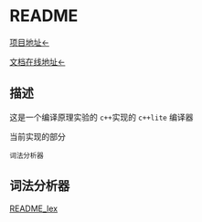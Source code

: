 # README

[项目地址←](https://github.com/Nashi1436/LiteCppComplier)

[文档在线地址←](https://www.notion.so/README-63b502ee57754ba5a307823d9ca2a621?pvs=21)

## 描述

这是一个编译原理实验的 `c++`实现的  `c++lite` 编译器

当前实现的部分

`词法分析器`

## 词法分析器

[README_lex](https://www.notion.so/README_lex-ab5bb72fb2704bf0a17e4793a5ade79f?pvs=21)
